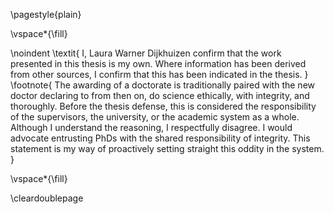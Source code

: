 <!-- This page is for an official declaration. -->

<!-- suppress page nrs -->
\pagestyle{plain}

\vspace*{\fill}

\noindent
\textit{
I, Laura Warner Dijkhuizen confirm that the work presented in this thesis is my own. Where information has been derived from other sources, I confirm that this has been indicated in the thesis.
}
\footnote{
The awarding of a doctorate is traditionally paired with the new doctor declaring to from then on, do science ethically, with integrity, and thoroughly.
Before the thesis defense, this is considered the responsibility of the supervisors, the university, or the academic system as a whole.
Although I understand the reasoning, I respectfully disagree.
I would advocate entrusting PhDs with the shared responsibility of integrity.
This statement is my way of proactively setting straight this oddity in the system.
}

\vspace*{\fill}

<!-- start main TOC on the right page -->
\cleardoublepage
